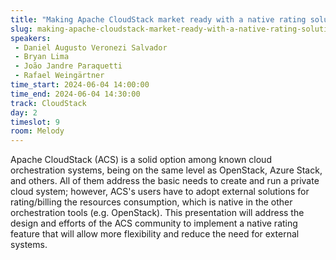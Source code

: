 ```yaml
---
title: "Making Apache CloudStack market ready with a native rating solution"
slug: making-apache-cloudstack-market-ready-with-a-native-rating-solution
speakers:
 - Daniel Augusto Veronezi Salvador
 - Bryan Lima
 - João Jandre Paraquetti
 - Rafael Weingärtner
time_start: 2024-06-04 14:00:00
time_end: 2024-06-04 14:30:00
track: CloudStack
day: 2
timeslot: 9
room: Melody
---
```


Apache CloudStack (ACS) is a solid option among known cloud orchestration systems, being on the same level as OpenStack, Azure Stack, and others. All of them address the basic needs to create and run a private cloud system; however, ACS's users have to adopt external solutions for rating/billing the resources consumption, which is native in the other orchestration tools (e.g. OpenStack). This presentation will address the design and efforts of the ACS community to implement a native rating feature that will allow more flexibility and reduce the need for external systems.
